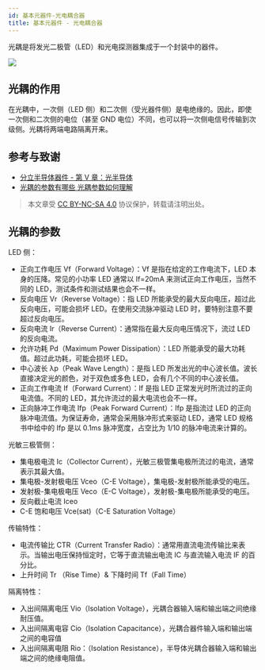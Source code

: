 ```yaml
---
id: 基本元器件-光电耦合器
title: 基本元器件 - 光电耦合器
---
```


光耦是将发光二极管（LED）和光电探测器集成于一个封装中的器件。

![](https://cos.wiki-power.com/img/20210725130317.png)

## 光耦的作用

在光耦中，一次侧（LED 侧）和二次侧（受光器件侧）是电绝缘的。因此，即使一次侧和二次侧的电位（甚至 GND 电位）不同，也可以将一次侧电信号传输到次级侧。光耦将两端电路隔离开来。

## 参考与致谢

- [分立半导体器件 - 第 Ⅴ 章：光半导体](https://toshiba-semicon-storage.com/cn/semiconductor/knowledge/e-learning/discrete.html#Chapter5)
- [光耦的参数有哪些 光耦参数如何理解](https://www.eefocus.com/e/483370)

> 本文章受 [CC BY-NC-SA 4.0](https://creativecommons.org/licenses/by/4.0/deed.zh) 协议保护，转载请注明出处。


## 光耦的参数

LED 侧：

- 正向工作电压 Vf（Forward Voltage）：Vf 是指在给定的工作电流下，LED 本身的压降。常见的小功率 LED 通常以 If=20mA 来测试正向工作电压，当然不同的 LED，测试条件和测试结果也会不一样。
- 反向电压 Vr（Reverse Voltage）：指 LED 所能承受的最大反向电压，超过此反向电压，可能会损坏 LED。在使用交流脉冲驱动 LED 时，要特别注意不要超过反向电压。
- 反向电流 Ir（Reverse Current）：通常指在最大反向电压情况下，流过 LED 的反向电流。
- 允许功耗 Pd（Maximum Power Dissipation）：LED 所能承受的最大功耗值。超过此功耗，可能会损坏 LED。
- 中心波长 λp（Peak Wave Length）：是指 LED 所发出光的中心波长值。波长直接决定光的颜色，对于双色或多色 LED，会有几个不同的中心波长值。
- 正向工作电流 If（Forward Current）：If 是指 LED 正常发光时所流过的正向电流值。不同的 LED，其允许流过的最大电流也会不一样。
- 正向脉冲工作电流 Ifp（Peak Forward Current）：Ifp 是指流过 LED 的正向脉冲电流值。为保证寿命，通常会采用脉冲形式来驱动 LED，通常 LED 规格书中给中的 Ifp 是以 0.1ms 脉冲宽度，占空比为 1/10 的脉冲电流来计算的。

光敏三极管侧：

- 集电极电流 Ic（Collector Current），光敏三极管集电极所流过的电流，通常表示其最大值。
- 集电极-发射极电压 Vceo（C-E Voltage），集电极-发射极所能承受的电压。
- 发射极-集电极电压 Veco（E-C Voltage），发射极-集电极所能承受的电压。
- 反向截止电流 Iceo
- C-E 饱和电压 Vce(sat)（C-E Saturation Voltage）

传输特性：

- 电流传输比 CTR（Current Transfer Radio）：通常用直流电流传输比来表示。当输出电压保持恒定时，它等于直流输出电流 IC 与直流输入电流 IF 的百分比。
- 上升时间 Tr （Rise Time）& 下降时间 Tf（Fall Time）

隔离特性：

- 入出间隔离电压 Vio（Isolation Voltage），光耦合器输入端和输出端之间绝缘耐压值。
- 入出间隔离电容 Cio（Isolation Capacitance），光耦合器件输入端和输出端之间的电容值
- 入出间隔离电阻 Rio：（Isolation Resistance），半导体光耦合器输入端和输出端之间的绝缘电阻值。
